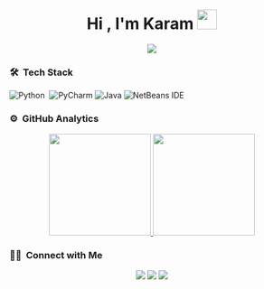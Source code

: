 <h1 align="center">Hi , I'm Karam <img src="https://media.giphy.com/media/TEnXkcsHrP4YedChhA/giphy.gif" width="35"></h1>
<p align="center">
  <a href="https://github.com/DenverCoder1/readme-typing-svg"><img src="https://readme-typing-svg.herokuapp.com?lines=Software+Developer;Always%20learning%20new%20things&center=true&width=500&height=50"></a>
</p>

<!--
**azizovrafael/azizovrafael** is a ✨ _special_ ✨ repository because its `README.md` (this file) appears on your GitHub profile.

Here are some ideas to get you started:

- 🔭 I’m currently working on ...
- 🌱 I’m currently learning ...
- 👯 I’m looking to collaborate on ...
- 🤔 I’m looking for help with ...
- 💬 Ask me about ...
- 📫 How to reach me: ...
- 😄 Pronouns: ...
- ⚡ Fun fact: ...
-->

### 🛠 &nbsp;Tech Stack

![Python](https://img.shields.io/badge/-Python-05122A?style=flat&logo=python)&nbsp;
![PyCharm](https://img.shields.io/badge/pycharm-143?style=flat&logo=pycharm&logoColor=black&color=black&labelColor=green)
![Java](https://img.shields.io/badge/java-%23ED8B00.svg?style=for-the-badge&logo=openjdk&logoColor=white)
![NetBeans IDE](https://img.shields.io/badge/NetBeansIDE-1B6AC6.svg?style=for-the-badge&logo=apache-netbeans-ide&logoColor=white)

### ⚙️ &nbsp;GitHub Analytics

<p align="center">
<a href="https://github.com/justkaram">
  <img height="180em" src="https://github-readme-stats-eight-theta.vercel.app/api?username=justkaram&show_icons=true&theme=algolia&include_all_commits=true&count_private=true"/>
  <img height="180em" src="https://github-readme-stats-eight-theta.vercel.app/api/top-langs/?username=justkaram&layout=compact&langs_count=8&theme=algolia&include_all_commits=true&count_private=true"/>
</a>
</p>




  
  
  ### 🤝🏻 &nbsp;Connect with Me

<p align="center">
<a href="mailto:karamhilles@gmail.com"><img src="https://img.shields.io/badge/-karamhilles@gmail.com-D14836?style=flat&logo=Gmail&logoColor=white"/></a>
<a href="https://www.instagram.com/justkaramm/"><img src="https://img.shields.io/badge/-@justkaramm_-E4405F?style=flat&logo=Instagram&logoColor=white"/></a>
<a href="https://www.facebook.com/karam.hillis/"><img src="https://img.shields.io/badge/-@Karam Rami-1877F2?style=flat&logo=Facebook&logoColor=white"/></a>
</p>
